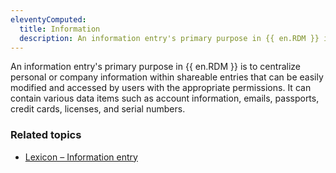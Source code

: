 ```yaml
---
eleventyComputed:
  title: Information
  description: An information entry's primary purpose in {{ en.RDM }} is to centralize personal or company information within shareable entries that can be easily modified and accessed by users with the appropriate permissions.
---
```

An information entry's primary purpose in {{ en.RDM }} is to centralize personal or company information within shareable entries that can be easily modified and accessed by users with the appropriate permissions. It can contain various data items such as account information, emails, passports, credit cards, licenses, and serial numbers. 

### Related topics  
* [Lexicon – Information entry](/rdm/windows/support-resources/lexicon/#information-entry)  
